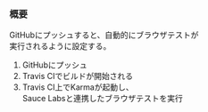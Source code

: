 ### 概要
GitHubにプッシュすると、自動的にブラウザテストが  
実行されるように設定する。

1. GitHubにプッシュ
2. Travis CIでビルドが開始される
3. Travis CI上でKarmaが起動し、  
   Sauce Labsと連携したブラウザテストを実行
